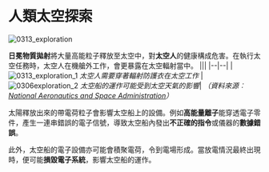 # 人類太空探索

![0313_exploration](./static/0313_exploration.png)

**日冕物質拋射**將大量高能粒子釋放至太空中，對**太空人**的健康構成危害。在執行太空任務時，太空人在機艙外工作，會更暴露在太空輻射當中。
|||
|--|--|
|![0313_exploration_1](./static/0313_exploration.jpeg) *太空人需要穿著輻射防護衣在太空工作* | ![0306exploration_2](./static/0306exploration_2.jpg) *太空船的運作可能受到太空天氣的影響*|
*（資料來源︰[National Aeronautics and Space Administration](http://www.nasa.gov/home/index.html)）*

太陽釋放出來的帶電荷粒子會影響太空船上的設備。例如**高能量離子**能穿透電子零件，產生一連串錯誤的電子信號，導致太空船內發出**不正確的指令**或儀器的**數據錯誤**。

此外，太空船的電子設備亦可能會積聚電荷，令到電場形成。當放電情況最終出現時，便可能**損毀電子系統**，影響太空船的運作。
